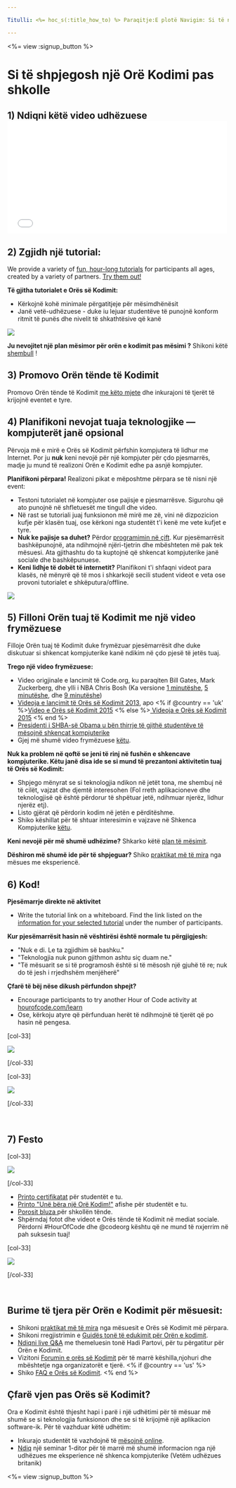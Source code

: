 ```yaml
---

Titulli: <%= hoc_s(:title_how_to) %> Paraqitje:E plotë Navigim: Si të navigojmë

---
```


<%= view :signup_button %>

# Si të shpjegosh një Orë Kodimi pas shkolle

## 1) Ndiqni këtë video udhëzuese <iframe width="500" height="255" src="//www.youtube.com/embed/SrnvvWDm73k" frameborder="0" allowfullscreen></iframe>
## 2) Zgjidh një tutorial:

We provide a variety of [fun, hour-long tutorials](<%= resolve_url('/learn') %>) for participants all ages, created by a variety of partners. [Try them out!](<%= resolve_url('/learn') %>)

**Të gjitha tutorialet e Orës së Kodimit:**

  * Kërkojnë kohë minimale përgatitjeje për mësimdhënësit
  * Janë vetë-udhëzuese - duke iu lejuar studentëve të punojnë konform ritmit të punës dhe nivelit të shkathtësive që kanë

[![](/images/fit-700/tutorials.png)](<%= resolve_url('/learn') %>)

**Ju nevojitet një plan mësimor për orën e kodimit pas mësimi ?** Shikoni këtë [shembull](/files/AfterschoolEducatorLessonPlanOutline.docx) !

## 3) Promovo Orën tënde të Kodimit

Promovo Orën tënde të Kodimit [me këto mjete](<%= resolve_url('/promote') %>) dhe inkurajoni të tjerët të krijojnë eventet e tyre.

## 4) Planifikoni nevojat tuaja teknologjike — kompjuterët janë opsional

Përvoja më e mirë e Orës së Kodimit përfshin kompjutera të lidhur me Internet. Por ju **nuk** keni nevojë për një kompjuter për çdo pjesmarrës, madje ju mund të realizoni Orën e Kodimit edhe pa asnjë kompjuter.

**Planifikoni përpara!** Realizoni pikat e mëposhtme përpara se të nisni një event: 

  * Testoni tutorialet në kompjuter ose pajisje e pjesmarrësve. Sigurohu që ato punojnë në shfletuesët me tingull dhe video.
  * Në rast se tutoriali juaj funksionon më mirë me zë, vini në dizpozicion kufje për klasën tuaj, ose kërkoni nga studentët t'i kenë me vete kufjet e tyre.
  * **Nuk ke pajisje sa duhet?** Përdor [ programimin në çift](https://www.youtube.com/watch?v=vgkahOzFH2Q). Kur pjesëmarrësit bashkëpunojnë, ata ndihmojnë njëri-tjetrin dhe mbështeten më pak tek mësuesi. Ata gjithashtu do ta kuptojnë që shkencat kompjuterike janë sociale dhe bashkëpunuese.
  * **Keni lidhje të dobët të internetit?** Planifikoni t'i shfaqni videot para klasës, në mënyrë që të mos i shkarkojë secili student videot e veta ose provoni tutorialet e shkëputura/offline.

![](/images/fit-350/group_ipad.jpg)

## 5) Filloni Orën tuaj të Kodimit me një video frymëzuese

Filloje Orën tuaj të Kodimit duke frymëzuar pjesëmarrësit dhe duke diskutuar si shkencat kompjuterike kanë ndikim në çdo pjesë të jetës tuaj.

**Trego një video frymëzuese:**

  * Video origjinale e lancimit të Code.org, ku paraqiten Bill Gates, Mark Zuckerberg, dhe ylli i NBA Chris Bosh (Ka versione [1 minutëshe](https://www.youtube.com/watch?v=qYZF6oIZtfc), [5 minutëshe](https://www.youtube.com/watch?v=nKIu9yen5nc), dhe [9 minutëshe](https://www.youtube.com/watch?v=dU1xS07N-FA))
  * [Videoja e lançimit të Orës së Kodimit 2013](https://www.youtube.com/watch?v=FC5FbmsH4fw), apo <% if @country == 'uk' %>[Video e Orës së Kodimit 2015](https://www.youtube.com/watch?v=7L97YMYqLHc) <% else %>[ Videoja e Orës së Kodimit 2015](https://www.youtube.com/watch?v=7L97YMYqLHc) <% end %>
  * [Presidenti i SHBA-së Obama u bën thirrje të gjithë studentëve të mësojnë shkencat kompjuterike](https://www.youtube.com/watch?v=6XvmhE1J9PY)
  * Gjej më shumë video frymëzuese [këtu](https://www.youtube.com/playlist?list=PLzdnOPI1iJNfpD8i4Sx7U0y2MccnrNZuP).

**Nuk ka problem në qoftë se jeni të rinj në fushën e shkencave kompjuterike. Këtu janë disa ide se si mund të prezantoni aktivitetin tuaj të Orës së Kodimit:**

  * Shpjego mënyrat se si teknologjia ndikon në jetët tona, me shembuj në të cilët, vajzat dhe djemtë interesohen (Fol rreth aplikacioneve dhe teknologjisë që është përdorur të shpëtuar jetë, ndihmuar njerëz, lidhur njerëz etj).
  * Listo gjërat që përdorin kodim në jetën e përditëshme.
  * Shiko këshillat për të shtuar interesimin e vajzave në Shkenca Kompjuterike [këtu](<%= resolve_url('https://code.org/girls') %>).

**Keni nevojë për më shumë udhëzime?** Shkarko këtë [plan të mësimit](/files/AfterschoolEducatorLessonPlanOutline.docx).

**Dëshiron më shumë ide për të shpjeguar?** Shiko [praktikat më të mira](http://www.slideshare.net/TeachCode/hour-of-code-best-practices-for-successful-educators-51273466) nga mësues me eksperiencë.

## 6) Kod!

**Pjesëmarrje direkte në aktivitet**

  * Write the tutorial link on a whiteboard. Find the link listed on the [information for your selected tutorial](<%= resolve_url('/learn') %>) under the number of participants.

**Kur pjesëmarrësit hasin në vështirësi është normale tu përgjigjesh:**

  * "Nuk e di. Le ta zgjidhim së bashku."
  * "Teknologjia nuk punon gjithmon ashtu siç duam ne."
  * "Të mësuarit se si të programosh është si të mësosh një gjuhë të re; nuk do të jesh i rrjedhshëm menjëherë"

**Çfarë të bëj nëse dikush përfundon shpejt?**

  * Encourage participants to try another Hour of Code activity at [hourofcode.com/learn](<%= resolve_url('/learn') %>)
  * Ose, kërkoju atyre që përfunduan herët të ndihmojnë të tjerët që po hasin në pengesa.

[col-33]

![](/images/fit-250/highschoolgirls.jpeg)

[/col-33]

[col-33]

![](/images/fit-300/group_ar.jpg)

[/col-33]

<p style="clear:both">
  &nbsp;
</p>

## 7) Festo

[col-33]

![](/images/fit-300/boy-certificate.jpg)

[/col-33]

  * [Printo certifikatat](<%= resolve_url('https://code.org/certificates') %>) për studentët e tu.
  * [Printo "Unë bëra një Orë Kodim!"](<%= resolve_url('/promote/resources#stickers') %>) afishe për studentët e tu.
  * [Porosit bluza ](http://blog.code.org/post/132608499493/hour-of-code-shirts-and-more)për shkollën tënde.
  * Shpërndaj fotot dhe videot e Orës tënde të Kodimit në mediat sociale. Përdorni #HourOfCode dhe @codeorg kështu që ne mund të nxjerrim në pah suksesin tuaj!

[col-33]

![](/images/fit-260/highlight-certificates.jpg)

[/col-33]

<p style="clear:both">
  &nbsp;
</p>

## Burime të tjera për Orën e Kodimit për mësuesit:

  * Shikoni [praktikat më të mira](http://www.slideshare.net/TeachCode/hour-of-code-best-practices-for-successful-educators-51273466) nga mësuesit e Orës së Kodimit më përpara. 
  * Shikoni rregjistrimin e [Guidës tonë të edukimit për Orën e kodimit](https://youtu.be/EJeMeSW2-Mw).
  * [Ndiqni live Q&A](http://www.eventbrite.com/e/ask-your-final-questions-and-prepare-for-the-2015-hour-of-code-with-codeorg-founder-hadi-partovi-tickets-17987437911) me themeluesin tonë Hadi Partovi, për tu përgatitur për Orën e Kodimit. 
  * Vizitoni [Forumin e orës së Kodimit](http://forum.code.org/c/plc/hour-of-code) për të marrë këshilla,njohuri dhe mbështetje nga organizatorët e tjerë. <% if @country == 'us' %>
  * Shiko [FAQ e Orës së Kodimit](https://support.code.org/hc/en-us/categories/200147083-Hour-of-Code). <% end %>

## Çfarë vjen pas Orës së Kodimit?

Ora e Kodimit është thjesht hapi i parë i një udhëtimi për të mësuar më shumë se si teknologjia funksionon dhe se si të krijojmë një aplikacion software-ik. Për të vazhduar këtë udhëtim:

  * Inkurajo studentët të vazhdojnë të [mësojnë online](<%= resolve_url('https://code.org/learn/beyond') %>).
  * [Ndiq](<%= resolve_url('https://code.org/professional-development-workshops') %>) një seminar 1-ditor për të marrë më shumë informacion nga një udhëzues me eksperience në shkenca kompjuterike (Vetëm udhëzues britanik)

<%= view :signup_button %>